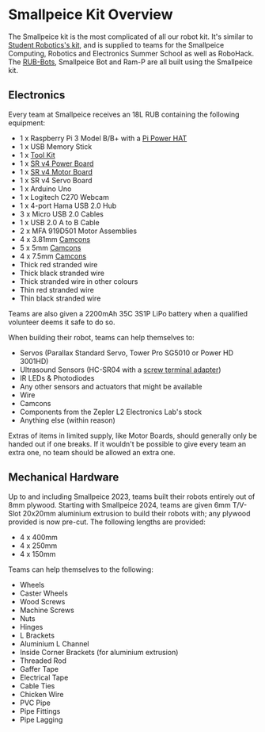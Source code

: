 # Smallpeice Kit Overview

The Smallpeice kit is the most complicated of all our robot kit. It's similar to [Student Robotics's kit](https://studentrobotics.org/docs/kit/), and is supplied to teams for the Smallpeice Computing, Robotics and Electronics Summer School as well as RoboHack. The [RUB-Bots](/kit/outreach/rub-bots), Smallpeice Bot and Ram-P are all built using the Smallpeice kit.

## Electronics
Every team at Smallpeice receives an 18L RUB containing the following equipment:

- 1 x Raspberry Pi 3 Model B/B+ with a [Pi Power HAT](https://github.com/sourcebots/Pi-Powerboard-hw)
- 1 x USB Memory Stick
- 1 x [Tool Kit](tools)
- 1 x [SR v4 Power Board](power-board)
- 1 x [SR v4 Motor Board](motor-board)
- 1 x SR v4 Servo Board
- 1 x Arduino Uno
- 1 x Logitech C270 Webcam
- 1 x 4-port Hama USB 2.0 Hub
- 3 x Micro USB 2.0 Cables
- 1 x USB 2.0 A to B Cable
- 2 x MFA 919D501 Motor Assemblies
- 4 x 3.81mm [Camcons](camcons)
- 5 x 5mm [Camcons](camcons)
- 4 x 7.5mm [Camcons](camcons)
- Thick red stranded wire
- Thick black stranded wire
- Thick stranded wire in other colours
- Thin red stranded wire
- Thin black stranded wire

Teams are also given a 2200mAh 35C 3S1P LiPo battery when a qualified volunteer deems it safe to do so.

When building their robot, teams can help themselves to:

- Servos (Parallax Standard Servo, Tower Pro SG5010 or Power HD 3001HD)
- Ultrasound Sensors (HC-SR04 with a [screw terminal adapter](https://github.com/roboticsoutreach/Ultrasound-sensor-adapter))
- IR LEDs & Photodiodes
- Any other sensors and actuators that might be available
- Wire
- Camcons
- Components from the Zepler L2 Electronics Lab's stock
- Anything else (within reason)

Extras of items in limited supply, like Motor Boards, should generally only be handed out if one breaks. If it wouldn't be possible to give every team an extra one, no team should be allowed an extra one.

## Mechanical Hardware

Up to and including Smallpeice 2023, teams built their robots entirely out of 8mm plywood. Starting with Smallpeice 2024, teams are given 6mm T/V-Slot 20x20mm aluminium extrusion to build their robots with; any plywood provided is now pre-cut. The following lengths are provided:

- 4 x 400mm
- 4 x 250mm
- 4 x 150mm

Teams can help themselves to the following:

- Wheels
- Caster Wheels
- Wood Screws
- Machine Screws
- Nuts
- Hinges
- L Brackets
- Aluminium L Channel
- Inside Corner Brackets (for aluminium extrusion)
- Threaded Rod
- Gaffer Tape
- Electrical Tape
- Cable Ties
- Chicken Wire
- PVC Pipe
- Pipe Fittings
- Pipe Lagging
